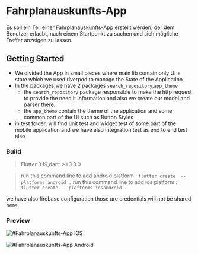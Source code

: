 # Fahrplanauskunfts-App

Es soll ein Teil einer Fahrplanauskunfts-App erstellt werden, der dem Benutzer erlaubt, nach einem
Startpunkt zu suchen und sich mögliche Treffer anzeigen zu lassen.

## Getting Started

* We divided the App in small pieces where main lib contain only UI + state
 which we used riverpod to manage the State of the Application
* In the packages,we have 2 packages `search_repository`,`app_theme`
    * the `search_repository` package responsible to make the http request to provide the need it information and also we create our model and parser there.
    * the `app_theme` contain the theme of the application and some common part of the UI such as Button Styles
* in test folder, will find unit test and widget test of some part of the mobile application and we have also  integration test as end to end test also

### Build
> Flutter 3.19,dart: >=3.3.0

> run this command line to add android platform : `flutter create  --platforms android .`
> run this command line to add ios platform : `flutter create  --plaftorms iosandroid .`

we have also firebase configuration those are credentials will not be shared here

### Preview

<img src="https://github.com/liodali/Fahrplanauskunfts-App-/blob/main/ios_preview.gif?raw=true" alt="#Fahrplanauskunfts-App iOS"><br>

<img src="https://github.com/liodali/Fahrplanauskunfts-App-/blob/main/android_preview.gif?raw=true"  alt="#Fahrplanauskunfts-App Android"/>

